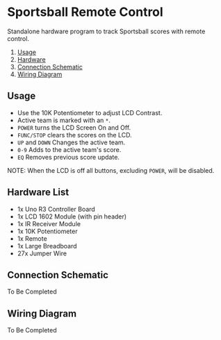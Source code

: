 # Sportsball Remote Control

Standalone hardware program to track Sportsball scores with remote control.

1. [Usage](#Usage)
2. [Hardware](#Hardware-List)
3. [Connection Schematic](#Connection-Schematic)
4. [Wiring Diagram](#Wiring-Diagram)

## Usage

- Use the 10K Potentiometer to adjust LCD Contrast.
- Active team is marked with an `*`.
- `POWER` turns the LCD Screen On and Off.
- `FUNC/STOP` clears the scores on the LCD.
- `UP` and `DOWN` Changes the active team.
- `0-9` Adds to the active team's score.
- `EQ` Removes previous score update.

NOTE: When the LCD is off all buttons, excluding `POWER`, will be disabled.

## Hardware List

- 1x Uno R3 Controller Board
- 1x LCD 1602 Module (with pin header)
- 1x IR Receiver Module
- 1x 10K Potentiometer
- 1x Remote
- 1x Large Breadboard
- 27x Jumper Wire

## Connection Schematic

To Be Completed

## Wiring Diagram

To Be Completed